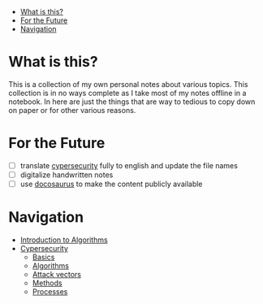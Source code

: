 <!--toc:start-->
- [What is this?](#what-is-this)
- [For the Future](#for-the-future)
- [Navigation](#navigation)
<!--toc:end-->

# What is this?

This is a collection of my own personal notes about various topics.
This collection is in no ways complete as I take most of my notes offline in a notebook.
In here are just the things that are way to tedious to copy down on paper or for other various reasons. 

# For the Future
- [ ] translate [cypersecurity](./cypersecurity/) fully to english and update the file names
- [ ] digitalize handwritten notes
- [ ] use [docosaurus](https://github.com/facebook/docusaurus) to make the content publicly available

# Navigation

- [Introduction to Algorithms](./programming/Introduction_to_Algorithms/notes.md)
- [Cypersecurity](./cypersecurity)
    - [Basics](./cypersecurity/Grundlagen/)
    - [Algorithms](./cypersecurity/Algorithmen/)
    - [Attack vectors](./cypersecurity/Angriffsvektoren/)
    - [Methods](./cypersecurity/Methoden/)
    - [Processes](./cypersecurity/Prozesse/)
